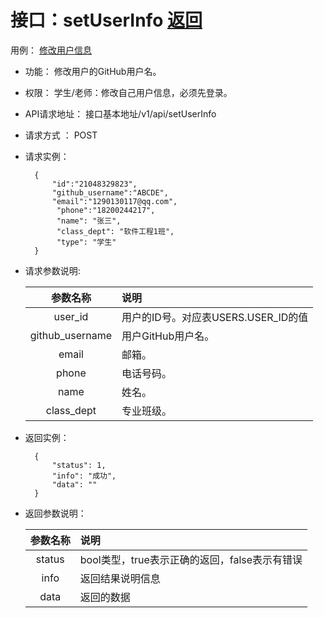 ﻿<!-- markdownlint-disable MD033-->
<!-- 禁止MD033类型的警告 https://www.npmjs.com/package/markdownlint -->

# 接口：setUserInfo  [返回](../README.md)
用例： [修改用户信息](../usecaseprinciple/modify_userInfor.md)

- 功能：
    修改用户的GitHub用户名。
    
- 权限：
    学生/老师：修改自己用户信息，必须先登录。    
    
- API请求地址： 
    接口基本地址/v1/api/setUserInfo

- 请求方式 ：
    POST

- 请求实例：

        {
            "id":"21048329823",
            "github_username":"ABCDE",
            "email":"1290130117@qq.com",
             "phone":"18200244217",
             "name": "张三",
             "class_dept": "软件工程1班",
             "type": "学生"            
        }
        
- 请求参数说明:        

  |参数名称|说明|
  |:---------:|:--------------------------------------------------------|      
  |user_id|用户的ID号。对应表USERS.USER_ID的值|
  |github_username|用户GitHub用户名。|
  |email|邮箱。|
  |phone|电话号码。|
  |name|姓名。|
  |class_dept|专业班级。| 
  
- 返回实例：

        {
            "status": 1,
            "info": "成功",
            "data": ""
        }
 
- 返回参数说明：    
 
  |参数名称|说明|
  |:---------:|:--------------------------------------------------------|      
  |status|bool类型，true表示正确的返回，false表示有错误|
  |info|返回结果说明信息|
  |data|返回的数据|



